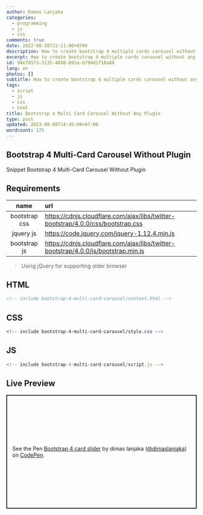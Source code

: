 ```yaml
---
author: Dimas Lanjaka
categories:
  - programming
  - js
  - css
comments: true
date: 2022-08-28T22:11:00+0700
description: How to create bootstrap 4 multiple cards carousel without any plugin
excerpt: How to create bootstrap 4 multiple cards carousel without any plugin
id: 94e7d573-3135-4888-891a-b794d1f10a88
lang: en
photos: []
subtitle: How to create bootstrap 4 multiple cards carousel without any plugin
tags:
  - script
  - js
  - css
  - html
title: Bootstrap 4 Multi Card Carousel Without Any Plugin
type: post
updated: 2023-08-08T14:45:09+07:00
wordcount: 175
---
```


## Bootstrap 4 Multi-Card Carousel Without Plugin
Snippet Bootstrap 4 Multi-Card Carousel Without Plugin

## Requirements
| name | url |
| :---: | :--- |
| bootstrap css | https://cdnjs.cloudflare.com/ajax/libs/twitter-bootstrap/4.0.0/css/bootstrap.css |
| jquery js | https://code.jquery.com/jquery-1.12.4.min.js |
| bootstrap js | https://cdnjs.cloudflare.com/ajax/libs/twitter-bootstrap/4.0.0/js/bootstrap.min.js |

> Using jQuery for supporting older browser

## HTML
```html
<!-- include bootstrap-4-multi-card-carousel/content.html -->
```

## CSS
```css
<!-- include bootstrap-4-multi-card-carousel/style.css -->
```

## JS
```js
<!-- include bootstrap-4-multi-card-carousel/script.js -->
```

## Live Preview

<p class="codepen" data-height="300" data-theme-id="dark" data-default-tab="result" data-slug-hash="ExaEPLJ" data-preview="true" data-editable="true" data-user="dimaslanjaka" style="height: 300px; box-sizing: border-box; display: flex; align-items: center; justify-content: center; border: 2px solid; margin: 1em 0; padding: 1em;">
  <span>See the Pen <a href="https://codepen.io/dimaslanjaka/pen/ExaEPLJ" rel="nofollow noopener">
  Bootstrap 4 card slider</a> by dimas lanjaka (<a rel="nofollow noopener" href="https://codepen.io/dimaslanjaka">@dimaslanjaka</a>)
  on <a href="https://codepen.io">CodePen</a>.</span>
</p>
<script async src="https://cpwebassets.codepen.io/assets/embed/ei.js"></script>
